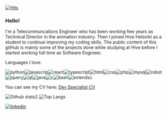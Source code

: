[![Hits](https://hits.seeyoufarm.com/api/count/incr/badge.svg?url=https%3A%2F%2Fgithub.com%2FkipVk&count_bg=%2321A6C9&title_bg=%23555555&icon=&icon_color=%23E7E7E7&title=hello%21&edge_flat=false)](https://hits.seeyoufarm.com)

### Hello!

I'm a Telecommuncations Engineer who has been working few years as Technical Director in the animation industry. Then I joined Hive Helsinki as a student to continue improving my coding skills. The public content of this gitHub is mainly some of the projects done while studying at Hive before I started working full time as Software Engineer.

Languages I love:

![python](https://img.shields.io/badge/Python-grey?logo=python)![javascrip](https://img.shields.io/badge/JavaScript-grey?logo=javascript)![react](https://img.shields.io/badge/React-grey?logo=react)![typescript](https://img.shields.io/badge/TypeScript-grey?logo=typescript)![html](https://img.shields.io/badge/HTML5-grey?logo=HTML5)![css](https://img.shields.io/badge/CSS-grey?logo=CSS3)![php](https://img.shields.io/badge/PHP-grey?logo=php)![mysql](https://img.shields.io/badge/MySQL-grey?logo=MySQL)![robot](https://img.shields.io/badge/RobotFramework-grey?logo=robotframework)![jquery](https://img.shields.io/badge/JQuery-grey?logo=JQuery)![qt](https://img.shields.io/badge/Qt-grey?logo=Qt)![java](https://img.shields.io/badge/Java-grey?logo=Java)![c](https://img.shields.io/badge/C-grey?logo=C)![bash](https://img.shields.io/badge/Bash-grey?logo=gnu-bash)![extendsc](https://img.shields.io/badge/ExtendScript-grey?logo=adobe)

You can see my CV here: [Dev Specialist CV](/cv/RebecaCenamor_CV_DS_Apr2022.pdf)

![Github stats2](https://github-readme-stats.vercel.app/api?username=kipVk&show_icons=true&theme=algolia&count_private=true&hide=stars,prs,issues,contribs)
![Top Langs](https://github-readme-stats.vercel.app/api/top-langs/?username=kipVk&layout=compact&theme=algolia)

[![linkedin](https://img.shields.io/badge/Linkedin-grey?logo=linkedin)](https://www.linkedin.com/in/rebecacenamorgarcia/)

